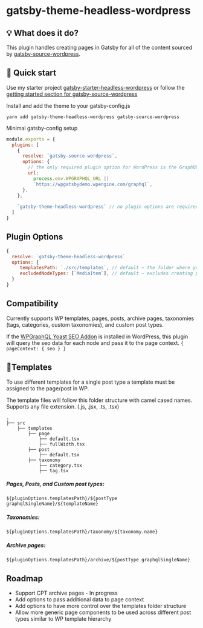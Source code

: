 # gatsby-theme-headless-wordpress

## 💡 What does it do?
This plugin handles creating pages in Gatsby for all of the content sourced by [gatsby-source-wordpress](https://www.gatsbyjs.com/plugins/gatsby-source-wordpress/).

## 🚀 Quick start

Use my starter project [gatsby-starter-headless-wordpress](https://github.com/CalebBarnes/gatsby-starter-headless-wordpress) or follow the [getting started section for gatsby-source-wordpress](https://github.com/gatsbyjs/gatsby/blob/master/packages/gatsby-source-wordpress/docs/getting-started.md) 

Install and add the theme to your gatsby-config.js

```
yarn add gatsby-theme-headless-wordpress gatsby-source-wordpress
```
Minimal gatsby-config setup
```javascript
module.exports = {
  plugins: [
    {
      resolve: `gatsby-source-wordpress`,
      options: {
        // the only required plugin option for WordPress is the GraphQL url.
        url:
          process.env.WPGRAPHQL_URL ||
          `https://wpgatsbydemo.wpengine.com/graphql`,
      },
    },
    
    `gatsby-theme-headless-wordpress` // no plugin options are required
  ]
}

```
## Plugin Options
```javascript
{
  resolve: `gatsby-theme-headless-wordpress`
  options: {
     templatesPath: `./src/templates`, // default ~ the folder where you will keep your page template files
     excludedNodeTypes: [`MediaItem`], // default ~ excludes creating pages for individual media items
  }
}
```

## Compatibility
Currently supports WP templates, pages, posts, archive pages, taxonomies (tags, categories, custom taxonomies), and custom post types.

If the [WPGraphQL Yoast SEO Addon](https://wordpress.org/plugins/add-wpgraphql-seo/) is installed in WordPress, this plugin will query the seo data for each node and pass it to the page context. `{ pageContext: { seo } }`


## 📂Templates

To use different templates for a single post type a template must be assigned to the page/post in WP.

The template files will follow this folder structure with camel cased names. Supports any file extension. (.js, .jsx, .ts, .tsx)


    .
    ├── src
        ├── templates
            ├── page
                ├── default.tsx
                ├── fullWidth.tsx
            ├── post
                ├── default.tsx
            ├── taxonomy
                ├── category.tsx
                ├── tag.tsx

##### Pages, Posts, and Custom post types:
`${pluginOptions.templatesPath}/${postType graphqlSingleName}/${templateName}`

##### Taxonomies:
`${pluginOptions.templatesPath}/taxonomy/${taxonomy.name}`

##### Archive pages:
`${pluginOptions.templatesPath}/archive/${postType graphqlSingleName}`

## Roadmap
- Support CPT archive pages - In progress
- Add options to pass additional data to page context
- Add options to have more control over the templates folder structure
- Allow more generic page components to be used across different post types similar to WP template hierarchy
